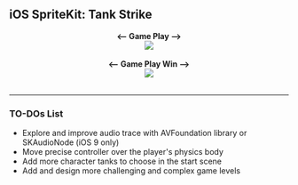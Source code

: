 ## iOS SpriteKit: Tank Strike
<p align="center">
<b> <-- Game Play --> </b> <br>
<img src="./images/GamePlay1.gif"> <br> <br>
<b> <-- Game Play Win --> </b> <br>
<img src="./images/GamePlay2.gif"> <br> <br>
</p>

---
### TO-DOs List
- Explore and improve audio trace with AVFoundation library or SKAudioNode (iOS 9 only)
- Move precise controller over the player's physics body
- Add more character tanks to choose in the start scene
- Add and design more challenging and complex game levels
